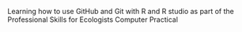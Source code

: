 Learning how to use GitHub and Git with R and R studio
as part of the Professional Skills for Ecologists Computer Practical